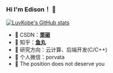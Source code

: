 ### Hi I'm Edison！ 👋
[![LuvKobe's GitHub stats](https://github-readme-stats.vercel.app/api?username=LuvKobe)](https://github.com/anuraghazra/github-readme-stats)

- 🍉 CSDN：**[栗砸](https://blog.csdn.net/top0828)**
- 🍎 知乎：**[鱼丸](https://www.zhihu.com/people/giant_panda)**
- 🍇 研究方向：云计算、后端开发(C/C++)
- 🍊 个人微信：porvata
- 🍑 The position does not deserve you

<!--
LuvKobe/LuvKobe** is a ✨ _special_ ✨ repository because its `README.md` (this file) appears on your GitHub profile.

Here are some ideas to get you started:

- 🔭 I’m currently working on ...
- 🌱 I’m currently learning ...
- 👯 I’m looking to collaborate on ...
- 🤔 I’m looking for help with ...
- 💬 Ask me about ...
- 📫 How to reach me: ...
- 😄 Pronouns: ...
- ⚡ Fun fact: ...
-->
